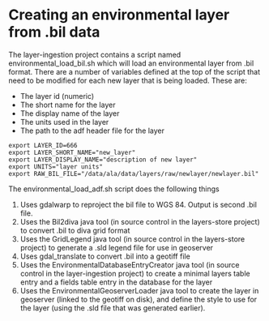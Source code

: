 # Creating an environmental layer from .bil data
The layer-ingestion project contains a script named environmental\_load\_bil.sh which will load an environmental layer from .bil format. There are a number of variables defined at the top of the script that need to be modified for each new layer that is being loaded. These are:
  * The layer id (numeric)
  * The short name for the layer
  * The display name of the layer
  * The units used in the layer
  * The path to the adf header file for the layer

```
export LAYER_ID=666
export LAYER_SHORT_NAME="new_layer" 
export LAYER_DISPLAY_NAME="description of new layer"
export UNITS="layer units"
export RAW_BIL_FILE="/data/ala/data/layers/raw/newlayer/newlayer.bil"
```

The environmental\_load\_adf.sh script does the following things
  1. Uses gdalwarp to reproject the bil file to WGS 84. Output is second .bil file.
  1. Uses the Bil2diva java tool (in source control in the layers-store project) to convert .bil to diva grid format
  1. Uses the GridLegend java tool (in source control in the layers-store project) to generate a .sld legend file for use in geoserver
  1. Uses gdal\_translate to convert .bil into a geotiff file
  1. Uses the EnvironmentalDatabaseEntryCreator java tool (in source control in the layer-ingestion project) to create a minimal layers table entry and a fields table entry in the database for the layer
  1. Uses the EnvironmentalGeoserverLoader java tool to create the layer in geoserver (linked to the geotiff on disk), and define the style to use for the layer (using the .sld file that was generated earlier).